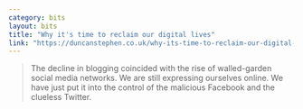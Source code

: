 ```yaml
---
category: bits
layout: bits
title: "Why it's time to reclaim our digital lives"
link: "https://duncanstephen.co.uk/why-its-time-to-reclaim-our-digital-lives/"
---
```


> The decline in blogging coincided with the rise of walled-garden social media networks. We are still expressing ourselves online. We have just put it into the control of the malicious Facebook and the clueless Twitter.
